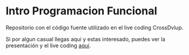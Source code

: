 # Intro Programacion Funcional

Repositorio con el código fuente utilizado en el live coding CrossDvlup. 

Si por algun casual llegas aqui y estas interesado, puedes ver la presentación y el live coding [aquí](https://www.youtube.com/watch?v=gCHzIYf0smQ).
